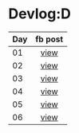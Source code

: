 # Devlog:D

|   Day |                                                                       fb post                                                                        |
| ----- | :-------------------------------------------------------------------------------------------------------------------------------------------------: |
| 01    |                                                             [view](https://www.facebook.com/100083333136200/posts/426182363502865/?mibextid=rS40aB7S9Ucbxw6v)                                                             |
| 02    |                                                             [view](https://www.facebook.com/100083333136200/posts/426675843453517/?mibextid=rS40aB7S9Ucbxw6v)                                                             |
| 03    |                                                             [view](https://www.facebook.com/100083333136200/posts/427439483377153/?mibextid=rS40aB7S9Ucbxw6v)                                                             |
| 04    |                                                             [view](https://www.facebook.com/100083333136200/posts/428840313237070/?mibextid=rS40aB7S9Ucbxw6v)                                                             |
| 05    |                                                             [view](https://www.facebook.com/100083333136200/posts/433400102781091/?mibextid=rS40aB7S9Ucbxw6v)                                                             |
| 06    |                                                             [view](https://www.facebook.com/100083333136200/posts/435417895912645/?mibextid=rS40aB7S9Ucbxw6v)                                                             |